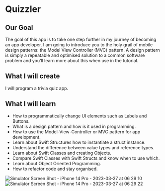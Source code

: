 
#  Quizzler

## Our Goal

The goal of this app is to take one step further in my journey of becoming an app developer. I am going to introduce you to the holy grail of mobile design patterns: the Model View Controller (MVC) pattern. A design pattern is simply a repeatable and optimised solution to a common software problem and you’ll learn more about this when use in the tutorial.

## What I will create

I will program a trivia quiz app. 

## What I will learn

* How to programmatically change UI elements such as Labels and Buttons.
* What is a design pattern and how is it used in programming.
* How to use the Model-View-Controller or MVC pattern for app development.
* Learn about Swift Structures how to instantiate a struct instance.
* Understand the difference between value types and reference types. 
* Learn about Swift Classes and creating Objects.
* Compare Swift Classes with Swift Structs and know when to use which.
* Learn about Object Oriented Programming.
* How to refactor code and stay organised.

![Simulator Screen Shot - iPhone 14 Pro - 2023-03-27 at 06 29 10](https://user-images.githubusercontent.com/88939788/227816965-7b412c00-69cf-4314-94f1-386cac056488.png)
![Simulator Screen Shot - iPhone 14 Pro - 2023-03-27 at 06 29 22](https://user-images.githubusercontent.com/88939788/227816975-6a76205f-ba63-4604-aa1a-cd5e87d263f7.png)
